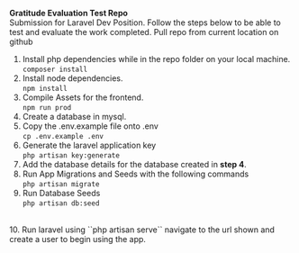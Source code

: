 **Gratitude Evaluation Test Repo**
<br>
Submission for Laravel Dev Position. Follow the steps below to be able to test and evaluate
the work completed. Pull repo from current location on github
<br>
1. Install php dependencies while in the repo folder on your local machine.<br>
``composer install``
2. Install node dependencies.<br>
``npm install``
3. Compile Assets for the frontend.<br>
``npm run prod``
4. Create a database in mysql.
5. Copy the .env.example file onto .env <br>
``cp .env.example .env``
6. Generate the laravel application key<br>
``php artisan key:generate``
7. Add the database details for the database created in **step 4**.
8. Run App Migrations and Seeds with the following commands<br>
``php artisan migrate``
9. Run Database Seeds<br>
``php artisan db:seed``
<br>
10. Run laravel using ``php artisan serve`` navigate to the url shown and create a user to begin using the app.
